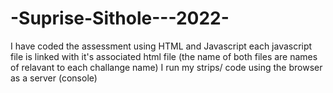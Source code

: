 # -Suprise-Sithole---2022-

I have coded the assessment using HTML and Javascript
each javascript file is linked with it's associated html file (the name of both files are names of relavant to each challange name)
I run my strips/ code using the browser as a server (console)


